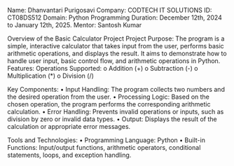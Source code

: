 Name: Dhanvantari Purigosavi
Company: CODTECH IT SOLUTIONS
ID: CT08DS512
Domain: Python Programming
Duration: December 12th, 2024 to January 12th, 2025.
Mentor: Santosh Kumar


Overview of the Basic Calculator Project
Project Purpose:
The program is a simple, interactive calculator that takes input from the user, performs basic arithmetic operations, and displays the result.
It aims to demonstrate how to handle user input, basic control flow, and arithmetic operations in Python.
Features:
    Operations Supported:
        o	Addition (+)
        o	Subtraction (-)
        o	Multiplication (*)
        o	Division (/)
        
Key Components:
        •	Input Handling: The program collects two numbers and the desired operation from the user.
        •	Processing Logic: Based on the chosen operation, the program performs the corresponding arithmetic calculation.
        •	Error Handling: Prevents invalid operations or inputs, such as division by zero or invalid data types.
        •	Output: Displays the result of the calculation or appropriate error messages.
        
Tools and Technologies:
•	Programming Language: Python
•	Built-in Functions: Input/output functions, arithmetic operators, conditional statements, loops, and exception handling.




